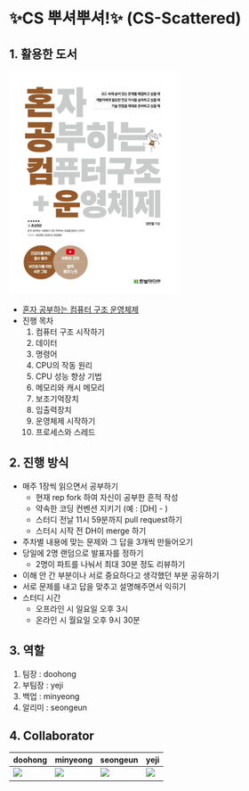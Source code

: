 # ✨CS 뿌셔뿌셔!✨ (CS-Scattered)
## 1. 활용한 도서
<img src="image.png" width="300" height="400"/>  
<br>  

- [혼자 공부하는 컴퓨터 구조 운영체제](https://hongong.hanbit.co.kr/%EC%BB%B4%ED%93%A8%ED%84%B0-%EA%B5%AC%EC%A1%B0-%EC%9A%B4%EC%98%81%EC%B2%B4%EC%A0%9C/)
- 진행 목차
  1. 컴퓨터 구조 시작하기
  2. 데이터
  3. 명령어
  4. CPU의 작동 원리
  5. CPU 성능 향상 기법
  6. 메모리와 캐시 메모리
  7. 보조기억장치
  8. 입출력장치
  9. 운영체제 시작하기
  10. 프로세스와 스레드

## 2. 진행 방식
- 매주 1장씩 읽으면서 공부하기 
  - 현재 rep fork 하여 자신이 공부한 흔적 작성
  - 약속한 코딩 컨벤션 지키기 (예 : [DH] - )
  - 스터디 전날 11시 59분까지 pull request하기
  - 스터시 시작 전 DH이 merge 하기
- 주차별 내용에 맞는 문제와 그 답을 3개씩 만들어오기
- 당일에 2명 랜덤으로 발표자를 정하기
  - 2명이 파트를 나눠서 최대 30분 정도 리뷰하기
- 이해 안 간 부분이나 서로 중요하다고 생각했던 부분 공유하기
- 서로 문제를 내고 답을 맞추고 설명해주면서 익히기
- 스터디 시간
  - 오프라인 시 일요일 오후 3시
  - 온라인 시 월요일 오후 9시 30분

## 3. 역할
1. 팀장 : doohong
2. 부팀장 : yeji
3. 백업 : minyeong
4. 알리미 : seongeun

## 4. Collaborator
| doohong | minyeong | seongeun | yeji |
| --- | --- | --- | --- |
| <a href="https://github.com/dhkang0912"><img src="https://github.com/dhkang0912.png" width="100"></a> | <a href="https://github.com/minyeong981"><img src="https://github.com/minyeong981.png" width="100"></a> | <a href="https://github.com/KSE0514"><img src="https://github.com/KSE0514.png" width="100"></a> | <a href="https://github.com/Sophia0705"><img src="https://github.com/Sophia0705.png" width="100"></a> |



